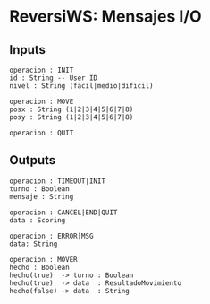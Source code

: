 ReversiWS: Mensajes I/O
=======================


## Inputs
	operacion : INIT
	id : String -- User ID
	nivel : String (facil|medio|dificil)

	operacion : MOVE
	posx : String (1|2|3|4|5|6|7|8)
	posy : String (1|2|3|4|5|6|7|8)

	operacion : QUIT


## Outputs
	operacion : TIMEOUT|INIT
	turno : Boolean
	mensaje : String

	operacion : CANCEL|END|QUIT
	data : Scoring

	operacion : ERROR|MSG
	data: String

	operacion : MOVER
	hecho : Boolean
	hecho(true)  -> turno : Boolean
	hecho(true)  -> data  : ResultadoMovimiento
	hecho(false) -> data  : String
